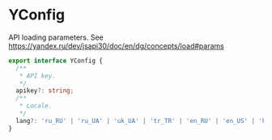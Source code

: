 # YConfig


API loading parameters.
See https://yandex.ru/dev/jsapi30/doc/en/dg/concepts/load#params


```ts
export interface YConfig {
  /**
   * API key.
   */
  apikey?: string;
  /**
   * Locale.
   */
  lang?: 'ru_RU' | 'ru_UA' | 'uk_UA' | 'tr_TR' | 'en_RU' | 'en_US' | 'he_IL' | 'en_IL';
}

```